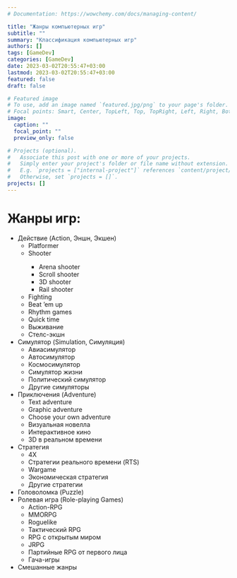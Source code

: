 ```yaml
---
# Documentation: https://wowchemy.com/docs/managing-content/

title: "Жанры компьютерных игр"
subtitle: ""
summary: "Классификация компьютерных игр"
authors: []
tags: [GameDev]
categories: [GameDev]
date: 2023-03-02T20:55:47+03:00
lastmod: 2023-03-02T20:55:47+03:00
featured: false
draft: false

# Featured image
# To use, add an image named `featured.jpg/png` to your page's folder.
# Focal points: Smart, Center, TopLeft, Top, TopRight, Left, Right, BottomLeft, Bottom, BottomRight.
image:
  caption: ""
  focal_point: ""
  preview_only: false

# Projects (optional).
#   Associate this post with one or more of your projects.
#   Simply enter your project's folder or file name without extension.
#   E.g. `projects = ["internal-project"]` references `content/project/deep-learning/index.md`.
#   Otherwise, set `projects = []`.
projects: []
---
```




<h1>Жанры игр:</h1>
<ul>
<li>Действие (Action, Эншн, Экшен)
<ul>
<li>Platformer</li>
<li>Shooter</li>
<ul>
<li>Arena shooter</li>
<li>Scroll shooter</li>
<li>3D shooter</li>
<li>Rail shooter</li>
</ul>
<li>Fighting</li>
<li>Beat ’em up</li>
<li>Rhythm games</li>
<li>Quick time</li>
<li>Выживание</li>
<li>Стелс-экшн</li>
</ul></li>
<li>Симулятор (Simulation, Симуляция)
<ul>
<li>Авиасимулятор</li>
<li>Автосимулятор</li>
<li>Космосимулятор</li>
<li>Симулятор жизни</li>
<li>Политический симулятор</li>
<li>Другие симуляторы</li>
</ul></li>
<li>Приключения (Adventure)
<ul>
<li>Text adventure</li>
<li>Graphic adventure</li>
<li>Сhoose your own adventure</li>
<li>Визуальная новелла</li>
<li>Интерактивное кино</li>
<li>3D в реальном времени</li>
</ul></li>
<li>Стратегия
<ul>
<li>4X</li>
<li>Стратегии реального времени (RTS)</li>
<li>Wargame</li>
<li>Экономическая стратегия</li>
<li>Другие стратегии</li>
</ul></li>
<li>Головоломка (Puzzle)</li>	
<li>Ролевая игра (Role-playing Games)
<ul>
<li>Action-RPG</li>
<li>MMORPG</li>
<li>Roguelike</li>
<li>Тактический RPG</li>
<li>RPG с открытым миром</li>
<li>JRPG</li>
<li>Партийные RPG от первого лица</li>
<li>Гача-игры</li>
</ul></li>
<li>Смешанные жанры</li></ul>

